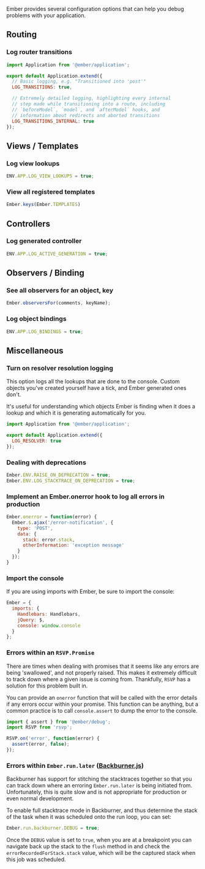 Ember provides several configuration options that can help you debug problems
with your application.

## Routing

### Log router transitions

```javascript {data-filename="app/app.js"}
import Application from '@ember/application';

export default Application.extend({
  // Basic logging, e.g. "Transitioned into 'post'"
  LOG_TRANSITIONS: true,

  // Extremely detailed logging, highlighting every internal
  // step made while transitioning into a route, including
  // `beforeModel`, `model`, and `afterModel` hooks, and
  // information about redirects and aborted transitions
  LOG_TRANSITIONS_INTERNAL: true
});
```
## Views / Templates

### Log view lookups

```javascript {data-filename="config/environment.js"}
ENV.APP.LOG_VIEW_LOOKUPS = true;
```
### View all registered templates
```javascript
Ember.keys(Ember.TEMPLATES)
```

## Controllers

### Log generated controller

```javascript {data-filename="config/environment.js"}
ENV.APP.LOG_ACTIVE_GENERATION = true;
```

## Observers / Binding

### See all observers for an object, key

```javascript
Ember.observersFor(comments, keyName);
```

### Log object bindings

```javascript {data-filename="config/environments.js"}
ENV.APP.LOG_BINDINGS = true;
```

## Miscellaneous

### Turn on resolver resolution logging

This option logs all the lookups that are done to the console. Custom objects
you've created yourself have a tick, and Ember generated ones don't.

It's useful for understanding which objects Ember is finding when it does a lookup
and which it is generating automatically for you.

```javascript {data-filename="app/app.js"}
import Application from '@ember/application';

export default Application.extend({
  LOG_RESOLVER: true
});
```
### Dealing with deprecations

```javascript
Ember.ENV.RAISE_ON_DEPRECATION = true;
Ember.ENV.LOG_STACKTRACE_ON_DEPRECATION = true;
```


### Implement an Ember.onerror hook to log all errors in production

```javascript
Ember.onerror = function(error) {
  Ember.$.ajax('/error-notification', {
    type: 'POST',
    data: {
      stack: error.stack,
      otherInformation: 'exception message'
    }
  });
}
```

### Import the console

If you are using imports with Ember, be sure to import the console:

```javascript
Ember = {
  imports: {
    Handlebars: Handlebars,
    jQuery: $,
    console: window.console
  }
};
```

### Errors within an `RSVP.Promise`

There are times when dealing with promises that it seems like any errors
are being 'swallowed', and not properly raised. This makes it extremely
difficult to track down where a given issue is coming from. Thankfully,
`RSVP` has a solution for this problem built in.

You can provide an `onerror` function that will be called with the error
details if any errors occur within your promise. This function can be anything,
but a common practice is to call `console.assert` to dump the error to the
console.

```javascript {data-filename="app/app.js"}
import { assert } from '@ember/debug';
import RSVP from 'rsvp';

RSVP.on('error', function(error) {
  assert(error, false);
});
```

### Errors within `Ember.run.later` ([Backburner.js](https://github.com/ebryn/backburner.js))

Backburner has support for stitching the stacktraces together so that you can
track down where an erroring `Ember.run.later` is being initiated from. Unfortunately,
this is quite slow and is not appropriate for production or even normal development.

To enable full stacktrace mode in Backburner, and thus determine the stack of the task
when it was scheduled onto the run loop, you can set:

```javascript
Ember.run.backburner.DEBUG = true;
```

Once the `DEBUG` value is set to `true`, when you are at a breakpoint you can navigate
back up the stack to the `flush` method in and check the `errorRecordedForStack.stack`
value, which will be the captured stack when this job was scheduled.
